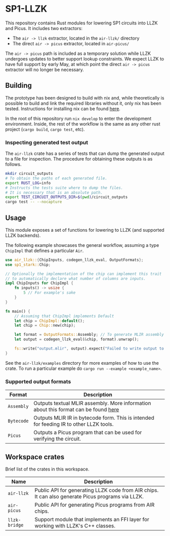 # SP1-LLZK

This repository contains Rust modules for lowering SP1 circuits into LLZK and Picus. It includes two extractors:
- The `air -> llzk` extractor, located in the `air-llzk/` directory
- The direct `air -> picus` extractor, located in `air-picus/`

The `air -> picus` path is included as a temporary solution while LLZK undergoes updates to better support lookup constraints. We expect LLZK to have full support by early May, at which point the direct `air -> picus` extractor will no longer be necessary.

## Building

The prototype has been designed to build with nix and, while theoretically is possible to build and link the required libraries without it, only nix has been tested. Instructions for installing nix can be found [here](https://nixos.org/download/).

In the root of this repository run `nix develop` to enter the development environment. Inside, the rest of the workflow is the same as any other rust project (`cargo build`, `cargo test`, etc).

### Inspecting generated test output

The `air-llzk` crate has a series of tests that can dump the generated output to a file for inspection. The procedure for obtaining these outputs is as follows.

```sh 
mkdir circuit_outputs
# To obtain the paths of each generated file.
export RUST_LOG=info 
# Instructs the tests suite where to dump the files.
# It is necessary that is an absolute path.
export TEST_CIRCUIT_OUTPUTS_DIR=$(pwd)/circuit_outputs 
cargo test -- --nocapture
```

## Usage 

This module exposes a set of functions for lowering to LLZK (and supported LLZK backends).

The following example showcases the general workflow, assuming a type `ChipImpl` that defines a particular `Air`.   

```rust 
use air_llzk::{ChipInputs, codegen_llzk_eval, OutputFormats};
use sp1_stark::Chip;

// Optionally the implementation of the chip can implement this trait
// to automatically declare what number of columns are inputs.
impl ChipInputs for ChipImpl {
    fn inputs() -> usize {
        5 // For example's sake
    }
}

fn main() {
    // Assuming that ChipImpl implements Default
    let chip = ChipImpl::default();
    let chip = Chip::new(chip);

    let format = OutputFormats::Assembly; // To generate MLIR assembly
    let output = codegen_llzk_eval(&chip, format).unwrap();

    fs::write("output.mlir", output).expect("Failed to write output to file");
}
```

See the `air-llzk/examples` directory for more examples of how to use the crate. To run a particular example do `cargo run --example <example_name>`.

### Supported output formats 

| Format  | Description  |
|---|---|
| `Assembly`  | Outputs textual MLIR assembly. More information about this format can be found [here](https://mlir.llvm.org/docs/LangRef/)  |
|  `Bytecode` | Outputs MLIR IR in bytecode form. This is intended for feeding IR to other LLZK tools.  |
| `Picus` | Outputs a Picus program that can be used for verifying the circuit. |


## Workspace crates 

Brief list of the crates in this workspace.

| Name | Description |
|---|---|
| `air-llzk` | Public API for generating LLZK code from AIR chips. It can also generate Picus programs via LLZK. |
| `air-picus` | Public API for generating Picus programs from AIR chips. |
| `llzk-bridge` | Support module that implements an FFI layer for working with LLZK's C++ classes. |
